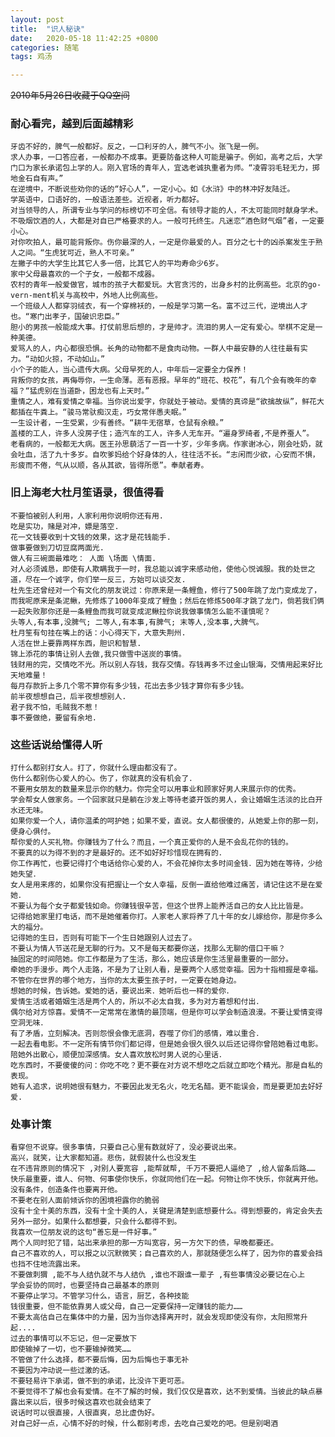 ```yaml
---
layout: post
title:  "识人秘诀"
date:   2020-05-18 11:42:25 +0800
categories: 随笔
tags: 鸡汤

---
```

~~2010年5月26日收藏于QQ空间~~

### 耐心看完，越到后面越精彩

```
牙齿不好的，脾气一般都好。反之，一口利牙的人，脾气不小。张飞是一例。
求人办事，一口答应者，一般都办不成事。更要防备这种人可能是骗子。例如，高考之后，大学门口为家长承诺包上学的人。刚入官场的青年人，宜选老诚执重者为师。“凌霄羽毛轻无力，掷地金石自有声。”
在逆境中，不断说些劝你的话的“好心人”，一定小心。如《水浒》中的林冲好友陆迁。
学英语中，口语好的，一般语法差些。近视者，听力都好。
对当领导的人，所谓专业与学问的标榜切不可全信。有领导才能的人，不太可能同时献身学术。
不吸烟饮酒的人，大都是对自已严格要求的人。一般可托终生。凡迷恋“酒色财气烟”者，一定要小心。
对你吹拍人，最可能背叛你。伤你最深的人，一定是你最爱的人。百分之七十的凶杀案发生于熟人之间。“生虎犹可近，熟人不可亲。”
左撇子中的大学生比其它人多一倍，比其它人的平均寿命少6岁。
家中父母最喜欢的一个子女，一般都不成器。
农村的青年一般爱做官，城市的孩子大都爱玩。大官贪污的，岀身乡村的比例高些。北京的go-vern-ment机关与高校中，外地人比例高些。
一个班级人人都穿羽绒衣，有一个穿棉袄的，一般是学习第一名。富不过三代，逆境出人才也。“寒门出孝子，国破识忠臣。”
胆小的男孩一般能成大事。打仗前思后想的，才是帅才。流泪的男人一定有爱心。举棋不定是一种美德。
爱骂人的人，内心都很恐惧。长角的动物都不是食肉动物。一群人中最安静的人往往最有实力。“动如火掠，不动如山。”
小个子的能人，当心遗传大病。父母早死的人，中年后一定要全力保养！
背叛你的女孩，再侮辱你，一生命薄。恶有恶报。早年的“班花、校花”，有几个会有晚年的幸福？“猛虎别在当道卧，困龙也有上天时。”
重情之人，难有爱情之幸福。当你说岀爱字，你就处于被动。爱情的真谛是“欲擒故纵”，鲜花大都插在牛粪上。“骏马常驮痴汉走，巧女常伴愚夫眠。”
一生设计者，一生受累，少有善终。“耕牛无宿草，仓鼠有余粮。”
盖楼的工人，许多人没房子住；造汽车的工人，许多人无车开。“遍身罗绮者,不是养蚕人”。
老看病的，一般都无大病。医王孙思藐活了一百一十岁，少年多病。作家谢冰心，刚会吐奶，就会吐血，活了九十多岁。自吹爹妈给个好身体的人，往往活不长。“志闲而少欲，心安而不惧，形疲而不倦，气从以顺，各从其欲，皆得所愿”。奉献者寿。
```
### 旧上海老大杜月笙语录，很值得看

    不要怕被别人利用，人家利用你说明你还有用.
    吃是实功，赌是对冲，嫖是落空.
    花一文钱要收到十文钱的效果，这才是花钱能手.
    做事要做到刀切豆腐两面光.
    做人有三碗面最难吃： 人面 \场面 \情面.
    对人必须诚恳，即使有人欺瞒我于一时，我总能以诚字来感动他，使他心悦诚服。我的处世之道，尽在一个诚字，你们举一反三，方始可以谈交友.
    杜先生还曾经对一个有文化的朋友说过：你原来是一条鲤鱼，修行了500年跳了龙门变成龙了，而我呢原来是条泥鳅，先修炼了1000年变成了鲤鱼；然后在修炼500年才跳了龙门，倘若我们俩一起失败那你还是一条鲤鱼而我可就变成泥鳅拉你说我做事情怎么能不谨慎呢？
    头等人,有本事,没脾气; 二等人,有本事,有脾气; 末等人,没本事,大脾气。
    杜月笙有句挂在嘴上的话：小心得天下，大意失荆州.
    人活在世上要靠两样东西，胆识和智慧.
    锦上添花的事情让别人去做,我只做雪中送炭的事情。
    钱财用的完，交情吃不光。所以别人存钱，我存交情。存钱再多不过金山银海，交情用起来好比天地难量！
    每月存款折上多几个零不算你有多少钱，花出去多少钱才算你有多少钱。
    前半夜想想自己，后半夜想想别人.
    君子我不怕，毛贼我不惹！
    事不要做绝，要留有余地.

### 这些话说给懂得人听
```
打什么都别打女人。打了，你就什么理由都没有了。
伤什么都别伤心爱人的心。伤了，你就真的没有机会了．
不要用女朋友的数量来显示你的魅力。你完全可以用事业和顾家好男人来展示你的优秀。
学会帮女人做家务。一个回家就只是躺在沙发上等待老婆开饭的男人，会让婚姻生活淡的比白开水还无味。
如果你爱一个人，请你温柔的呵护她；如果不爱，直说。女人都很傻的，从她爱上你的那一刻，便身心俱付。
帮你爱的人买礼物。你赚钱为了什么？而且，一个真正爱你的人是不会乱花你的钱的。
不要真的以为得不到的才是最好的。还不如好好珍惜现在拥有的．
你工作再忙，也要记得打个电话给你心爱的人，不会花掉你太多时间金钱．因为她在等待，少给她失望．
女人是用来疼的，如果你没有把握让一个女人幸福，反倒一直给他难过痛苦，请记住这不是在爱她．
不要认为每个女子都爱钱如命。你赚钱很辛苦，但这个世界上能养活自己的女人比比皆是。
记得给她家里打电话，而不是她催着你打。人家老人家将养了几十年的女儿嫁给你，那是你多么大的福分。
记得她的生日，否则有可能下一个生日她跟别人过去了。
不要认为情人节送花是无聊的行为。又不是每天都要你送，找那么无聊的借口干嘛？
抽固定的时间陪她。你工作都是为了生活，那么，她应该是你生活里最重要的一部分。
牵她的手漫步。两个人走路，不是为了让别人看，是要两个人感觉幸福。因为十指相握是幸福。
不管你在世界的哪个地方，当你的太太要生孩子时，一定要在她身边。
想她的时候，告诉她。爱她的话，要说出来．她听后也一样的爱你．
爱情生活或者婚姻生活是两个人的，所以不必太自我，多为对方着想和付出．
偶尔给对方惊喜。爱情不一定常常在激情的最顶端，但是你可以学会制造浪漫。不要让爱情变得空洞无味．
有了矛盾，立刻解决。否则怨恨会像无底洞，吞噬了你们的感情，难以重合．
一起去看电影。不一定所有情节你们都记得，但是她会很久很久以后还记得你曾陪她看过电影。
陪她外出散心，顺便加深感情。女人喜欢放松时男人说的心里话．
吃东西时，不要傻傻的问：你吃不吃？更不要在对方说不想吃之后就立即吃个精光。那是自私的表现。
她有人追求，说明她很有魅力，不要因此发无名火，吃无名醋。更不能误会，而是要更加去好好爱.
```
### 处事计策
```
看穿但不说穿。很多事情，只要自己心里有数就好了，没必要说出来。
高兴，就笑，让大家都知道。悲伤，就假装什么也没发生
在不违背原则的情况下 ,对别人要宽容 ,能帮就帮, 千万不要把人逼绝了 ,给人留条后路……
快乐最重要，谁人、何物、何事使你快乐，你就同他们在一起。何物让你不快乐，你就离开他。没有条件，创造条件也要离开他。
不要老在别人面前倾诉你的困境袒露你的脆弱
没有十全十美的东西，没有十全十美的人，关键是清楚到底想要什么。得到想要的，肯定会失去另外一部分。如果什么都想要，只会什么都得不到。
我喜欢一位朋友说的这句“善忘是一件好事。”
两个人同时犯了错，站出来承担的那一方叫宽容，另一方欠下的债，早晚都要还。
自己不喜欢的人，可以报之以沉默微笑；自己喜欢的人，那就随便怎么样了，因为你的喜爱会挡也挡不住地流露出来。
不要做刺猬 ,能不与人结仇就不与人结仇 ,谁也不跟谁一辈子 ,有些事情没必要记在心上
学会妥协的同时，也要坚持自己最基本的原则
不要停止学习。不管学习什么，语言，厨艺，各种技能
钱很重要，但不能依靠男人或父母，自己一定要保持一定赚钱的能力……
不要太高估自己在集体中的力量，因为当你选择离开时，就会发现即使没有你，太阳照常升起....
过去的事情可以不忘记，但一定要放下
即使输掉了一切，也不要输掉微笑……
不管做了什么选择，都不要后悔，因为后悔也于事无补
不要因为冲动说一些过激的话。
不要轻易许下承诺，做不到的承诺，比没许下更可恶。
不要觉得不了解也会有爱情。在不了解的时候，我们仅仅是喜欢，达不到爱情。当彼此的缺点暴露出来以后，很多时候这喜欢也就会结束了
说话时可以很直接，人很直爽，总比虚伪好。
对自己好一点，心情不好的时候，什么都别考虑，去吃自己爱吃的吧。但是别喝酒
```
